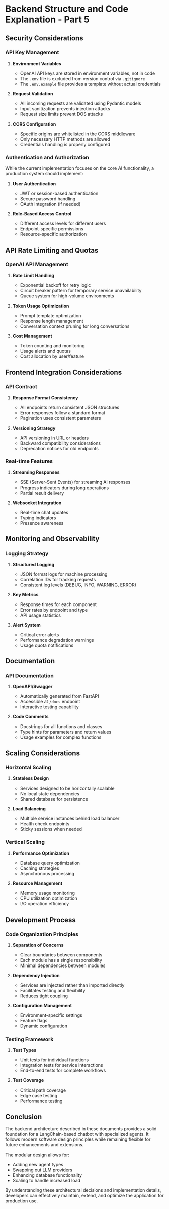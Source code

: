 # Backend Structure and Code Explanation - Part 5

## Security Considerations

### API Key Management

1. **Environment Variables**
   - OpenAI API keys are stored in environment variables, not in code
   - The `.env` file is excluded from version control via `.gitignore`
   - The `.env.example` file provides a template without actual credentials

2. **Request Validation**
   - All incoming requests are validated using Pydantic models
   - Input sanitization prevents injection attacks
   - Request size limits prevent DOS attacks

3. **CORS Configuration**
   - Specific origins are whitelisted in the CORS middleware
   - Only necessary HTTP methods are allowed
   - Credentials handling is properly configured

### Authentication and Authorization

While the current implementation focuses on the core AI functionality, a production system should implement:

1. **User Authentication**
   - JWT or session-based authentication
   - Secure password handling
   - OAuth integration (if needed)

2. **Role-Based Access Control**
   - Different access levels for different users
   - Endpoint-specific permissions
   - Resource-specific authorization

## API Rate Limiting and Quotas

### OpenAI API Management

1. **Rate Limit Handling**
   - Exponential backoff for retry logic
   - Circuit breaker pattern for temporary service unavailability
   - Queue system for high-volume environments

2. **Token Usage Optimization**
   - Prompt template optimization
   - Response length management
   - Conversation context pruning for long conversations

3. **Cost Management**
   - Token counting and monitoring
   - Usage alerts and quotas
   - Cost allocation by user/feature

## Frontend Integration Considerations

### API Contract

1. **Response Format Consistency**
   - All endpoints return consistent JSON structures
   - Error responses follow a standard format
   - Pagination uses consistent parameters

2. **Versioning Strategy**
   - API versioning in URL or headers
   - Backward compatibility considerations
   - Deprecation notices for old endpoints

### Real-time Features

1. **Streaming Responses**
   - SSE (Server-Sent Events) for streaming AI responses
   - Progress indicators during long operations
   - Partial result delivery

2. **Websocket Integration**
   - Real-time chat updates
   - Typing indicators
   - Presence awareness

## Monitoring and Observability

### Logging Strategy

1. **Structured Logging**
   - JSON format logs for machine processing
   - Correlation IDs for tracking requests
   - Consistent log levels (DEBUG, INFO, WARNING, ERROR)

2. **Key Metrics**
   - Response times for each component
   - Error rates by endpoint and type
   - API usage statistics

3. **Alert System**
   - Critical error alerts
   - Performance degradation warnings
   - Usage quota notifications

## Documentation

### API Documentation

1. **OpenAPI/Swagger**
   - Automatically generated from FastAPI
   - Accessible at `/docs` endpoint
   - Interactive testing capability

2. **Code Comments**
   - Docstrings for all functions and classes
   - Type hints for parameters and return values
   - Usage examples for complex functions

## Scaling Considerations

### Horizontal Scaling

1. **Stateless Design**
   - Services designed to be horizontally scalable
   - No local state dependencies
   - Shared database for persistence

2. **Load Balancing**
   - Multiple service instances behind load balancer
   - Health check endpoints
   - Sticky sessions when needed

### Vertical Scaling

1. **Performance Optimization**
   - Database query optimization
   - Caching strategies
   - Asynchronous processing

2. **Resource Management**
   - Memory usage monitoring
   - CPU utilization optimization
   - I/O operation efficiency

## Development Process

### Code Organization Principles

1. **Separation of Concerns**
   - Clear boundaries between components
   - Each module has a single responsibility
   - Minimal dependencies between modules

2. **Dependency Injection**
   - Services are injected rather than imported directly
   - Facilitates testing and flexibility
   - Reduces tight coupling

3. **Configuration Management**
   - Environment-specific settings
   - Feature flags
   - Dynamic configuration

### Testing Framework

1. **Test Types**
   - Unit tests for individual functions
   - Integration tests for service interactions
   - End-to-end tests for complete workflows

2. **Test Coverage**
   - Critical path coverage
   - Edge case testing
   - Performance testing

## Conclusion

The backend architecture described in these documents provides a solid foundation for a LangChain-based chatbot with specialized agents. It follows modern software design principles while remaining flexible for future enhancements and extensions.

The modular design allows for:
- Adding new agent types
- Swapping out LLM providers
- Enhancing database functionality
- Scaling to handle increased load

By understanding these architectural decisions and implementation details, developers can effectively maintain, extend, and optimize the application for production use.
